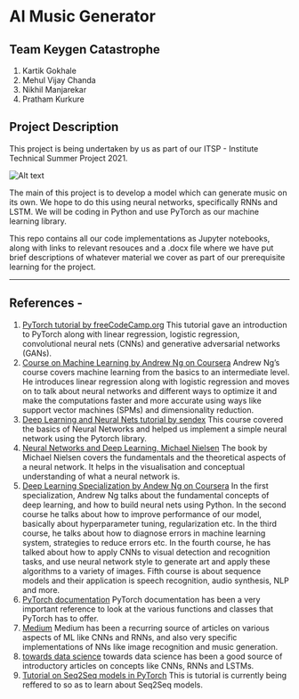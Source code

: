 # AI Music Generator 
## Team Keygen Catastrophe
1. Kartik Gokhale
2. Mehul Vijay Chanda
3. Nikhil Manjarekar
4. Pratham Kurkure

## Project Description
This project is being undertaken by us as part of our ITSP - Institute Technical Summer Project 2021. 

![Alt text](https://repository-images.githubusercontent.com/259342137/d5061e00-8ad0-11ea-9e14-8fe811b5cc49 "a title")

The main of this project is to develop a model which can generate music on its own. We hope to do this using neural networks, specifically RNNs and LSTM. We will be coding in Python and use PyTorch as our machine learning library. 

This repo contains all our code implementations as Jupyter notebooks, along with links to relevant resouces and a .docx file where we have put brief descriptions of whatever material we cover as part of our prerequisite learning for the project.

---
## References - 
1) [PyTorch tutorial by freeCodeCamp.org](https://www.youtube.com/watch?v=GIsg-ZUy0MY)
This tutorial gave an introduction to PyTorch along with linear regression, logistic regression, convolutional neural nets (CNNs) and generative adversarial networks (GANs).
2) [Course on Machine Learning by Andrew Ng on Coursera](https://www.coursera.org/learn/machine-learning?)
Andrew Ng’s course covers machine learning from the basics to an intermediate level. He introduces linear regression along with logistic regression and moves on to talk about neural networks and different ways to optimize it and make the computations faster and more accurate using ways like support vector machines (SPMs) and dimensionality reduction. 
3) [Deep Learning and Neural Nets tutorial by sendex](https://www.youtube.com/watch?v=9j-_dOze4IM&list=PLQVvvaa0QuDdeMyHEYc0gxFpYwHY2Qfdh&index=6)
This course covered the basics of Neural Networks and helped us implement a simple neural network using the Pytorch library.
4) [Neural Networks and Deep Learning, Michael Nielsen](http://neuralnetworksanddeeplearning.com/)
The book by Michael Nielsen covers the fundamentals and the theoretical aspects of a neural network. It helps in the visualisation and conceptual understanding of what a neural network is.
5) [Deep Learning Specialization by Andew Ng on Coursera](https://www.coursera.org/specializations/deep-learning?)
In the first specialization, Andrew Ng talks about the fundamental concepts of deep learning, and how to build neural nets using Python.
In the second course he talks about how to improve performance of our model, basically about hyperparameter tuning, regularization etc.
In the third course, he talks about how to diagnose errors in machine learning 
system, strategies to reduce errors etc.
In the fourth course, he has talked about how to apply CNNs to visual detection and recognition tasks, and use neural network style to generate art and apply these algorithms to a variety of images. 
Fifth course is about sequence models and their application is speech recognition, audio synthesis, NLP and more.
6) [PyTorch documentation](https://pytorch.org/docs/stable/index.html)
PyTorch documentation has been a very important reference to look at the various functions and classes that PyTorch has to offer.
7) [Medium](medium.com)
Medium has been a recurring source of articles on various aspects of ML like CNNs and RNNs, and also very specific implementations of NNs like image recognition and music generation. 
8) [towards data science](towardsdatascience.com)
towards data science has been a good source of introductory articles on concepts like CNNs, RNNs and LSTMs. 
9) [Tutorial on Seq2Seq models in PyTorch](https://github.com/bentrevett/pytorch-seq2seq)
This is tutorial is currently being reffered to so as to learn about Seq2Seq models. 
